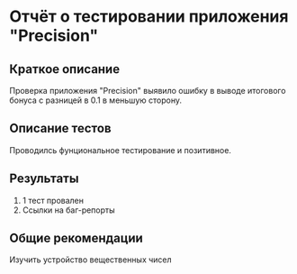 # Отчёт о тестировании приложения "Precision"

## Краткое описание

Проверка приложения "Precision" выявило ошибку в выводе итогового бонуса с разницей в 0.1 в меньшую сторону.
## Описание тестов

Проводилсь фунциональное тестирование и позитивное.

## Результаты

1. 1 тест провален
2. Ссылки на баг-репорты

## Общие рекомендации

Изучить устройство вещественных чисел

